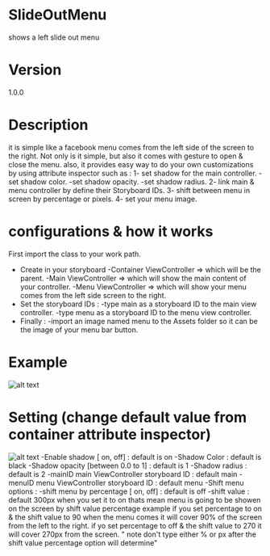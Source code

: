 # SlideOutMenu
shows a left slide out menu
# Version
1.0.0
# Description
it is simple like a facebook menu comes from the left side of the screen to the right. Not only is it simple, but also it comes with gesture to open & close the menu. also, it provides easy way to do your own customizations by using attribute inspector such as :
1- set shadow for the main controller.
  -set shadow color.
  -set shadow opacity.
  -set shadow radius.
2- link main & menu controller by define their Storyboard IDs.
3- shift between menu in screen by percentage or pixels. 
4- set your menu image.

# configurations & how it works
First import the class to your work path.
- Create in your storyboard
  -Container ViewController => which will be the parent.
  -Main ViewController => which will show the main content of your controller.
  -Menu ViewController => which will show your menu comes from the left side screen to the right.
- Set the storyboard IDs :
  -type main as a storyboard ID to the main view controller.
  -type menu as a storyboard ID to the menu view controller.
- Finally :
  -import an image named menu to the Assets folder so it can be the image of your menu bar button.
  
 # Example
![alt text](https://github.com/Marshal89/SlideOutMenu/blob/master/exampleSlideOut.gif?raw=true)

# Setting (change default value from container attribute inspector)
![alt text](https://github.com/Marshal89/SlideOutMenu/blob/master/Settings%20Example.png?raw=true)
-Enable shadow [ on, off] : default is on
-Shadow Color : default is black
-Shadow opacity [between 0.0 to 1] : default is 1
-Shadow radius : default is 2
-mainID main ViewController storyboard ID : default main
-menuID menu ViewController storyboard ID : default menu
-Shift menu options :
  -shift menu by percentage [ on, off] : default is off
  -shift value : default 300px
  when you set it to on thats mean menu is going to be showen on the screen by shift value percentage
  example if you set percentage to on & the shift value to 90 when the menu comes it will cover 90% of
  the screen from the left to the right.
  if yo set percentage to off & the shift value to 270 it will cover 270px from the screen.
  " note don't type either % or px after the shift value percentage option will determine"
